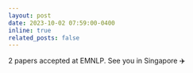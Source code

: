 ```yaml
---
layout: post
date: 2023-10-02 07:59:00-0400
inline: true
related_posts: false
---
```


2 papers accepted at EMNLP. See you in Singapore :airplane:
